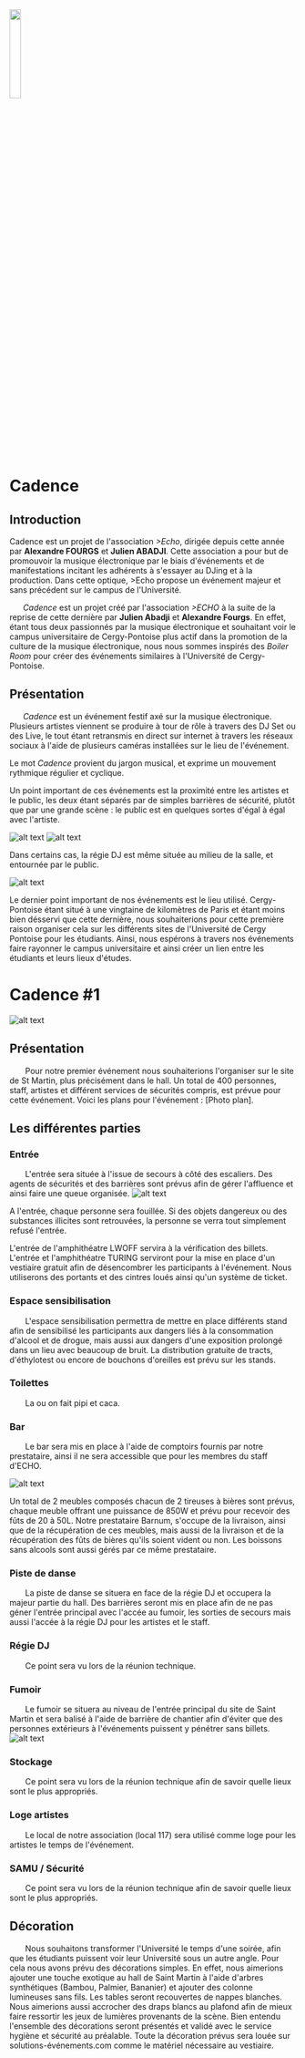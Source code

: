 <img src="https://raw.githubusercontent.com/bdeecho/Chaudiere/master/unnamed.jpg" width=20% />

# Cadence

## Introduction

Cadence est un projet de l'association _>Echo_, dirigée depuis cette année par __Alexandre FOURGS__ et __Julien ABADJI__. Cette association a pour but de promouvoir la musique électronique par le biais d'événements et de manifestations incitant les adhérents à s'essayer au DJing et à la production. Dans cette optique, >Echo propose un événement majeur et sans précédent sur le campus de l'Université.

&nbsp;&nbsp;&nbsp;&nbsp;&nbsp;&nbsp;_Cadence_ est un projet créé par l'association _>ECHO_ à la suite de la reprise de cette dernière par __Julien Abadji__ et __Alexandre Fourgs__. En effet, étant tous deux passionnés par la musique électronique et souhaitant voir le campus universitaire de Cergy-Pontoise plus actif dans la promotion de la culture de la musique électronique, nous nous sommes inspirés des _Boiler Room_ pour créer des événements similaires à l'Université de Cergy-Pontoise.

## Présentation

&nbsp;&nbsp;&nbsp;&nbsp;&nbsp;&nbsp;_Cadence_ est un événement festif axé sur la musique électronique. Plusieurs artistes viennent se produire à tour de rôle à travers des DJ Set ou des Live, le tout étant retransmis en direct sur internet à travers les réseaux sociaux à l'aide de plusieurs caméras installées sur le lieu de l'événement.

Le mot _Cadence_ provient du jargon musical, et exprime un mouvement rythmique régulier et cyclique.

Un point important de ces événements est la proximité entre les artistes et le public, les deux étant séparés par de simples barrières de sécurité, plutôt que par une grande scène : le public est en quelques sortes d'égal à égal avec l'artiste.

![alt text](https://github.com/bdeecho/Chaudiere/blob/master/fr-0812-744102-front.jpg "Wood Floor La Concrete Front")
![alt text](https://github.com/bdeecho/Chaudiere/blob/master/image.jpg "Wood Floor La Concrete Back")


Dans certains cas, la régie DJ est même située au milieu de la salle, et entournée par le public.

![alt text](https://github.com/bdeecho/Chaudiere/blob/master/7b5e016a2c420e6c28e7cc4d170b96e4dc0b15c6.jpeg "Scene 360")


Le dernier point important de nos événements est le lieu utilisé. Cergy-Pontoise étant situé à une vingtaine de kilomètres de Paris et étant moins bien désservi que cette dernière, nous souhaiterions pour cette première raison organiser cela sur les différents sites de l'Université de Cergy Pontoise pour les étudiants. Ainsi, nous espérons à travers nos événements faire rayonner le campus universitaire et ainsi créer un lien entre les étudiants et leurs lieux d'études.


# Cadence #1

![alt text](https://github.com/bdeecho/Chaudiere/blob/master/14455947_10210703573927519_56456848_o.jpg "UCP St Martin")

## Présentation

&nbsp;&nbsp;&nbsp;&nbsp;&nbsp;&nbsp; Pour notre premier événement nous souhaiterions l'organiser sur le site de St Martin, plus précisément dans le hall. Un total de 400 personnes, staff, artistes et différent services de sécurités compris, est prévue pour cette événement.
Voici les plans pour l'événement :
[Photo plan].

## Les différentes parties

### Entrée

&nbsp;&nbsp;&nbsp;&nbsp;&nbsp;&nbsp; L'entrée sera située à l'issue de secours à côté des escaliers. Des agents de sécurités et des barrières sont prévus afin de gérer l'affluence et ainsi faire une queue organisée.
![alt text](https://github.com/bdeecho/Chaudiere/blob/master/Images/Barriere.jpg "Barrière")

A l'entrée, chaque personne sera fouillée. Si des objets dangereux ou des substances illicites sont retrouvées, la personne se verra tout simplement refusé l'entrée.

L'entrée de l'amphithéatre LWOFF servira à la vérification des billets.
L'entrée et l'amphithéatre TURING serviront pour la mise en place d'un vestiaire gratuit afin de désencombrer les participants à l'événement. Nous utiliserons des portants et des cintres loués ainsi qu'un système de ticket.

### Espace sensibilisation

&nbsp;&nbsp;&nbsp;&nbsp;&nbsp;&nbsp; L'espace sensibilisation permettra de mettre en place différents stand afin de sensibilisé les participants aux dangers liés à la consommation d'alcool et de drogue, mais aussi aux dangers d'une exposition prolongé dans un lieu avec beaucoup de bruit. La distribution gratuite de tracts, d'éthylotest ou encore de bouchons d'oreilles est prévu sur les stands.

### Toilettes

&nbsp;&nbsp;&nbsp;&nbsp;&nbsp;&nbsp; La ou on fait pipi et caca.

### Bar

&nbsp;&nbsp;&nbsp;&nbsp;&nbsp;&nbsp; Le bar sera mis en place à l'aide de comptoirs fournis par notre prestataire, ainsi il ne sera accessible que pour les membres du staff d'ECHO.

![alt text](https://github.com/bdeecho/Chaudiere/blob/master/Images/tireuses.png "Tireuses à bière")

Un total de 2 meubles composés chacun de 2 tireuses à bières sont prévus, chaque meuble offrant une puissance de 850W et prévu pour recevoir des fûts de 20 à 50L. 
Notre prestataire Barnum, s'occupe de la livraison, ainsi que de la récupération de ces meubles, mais aussi de la livraison et de la récupération des fûts de bières qu'ils soient vident ou non. Les boissons sans alcools sont aussi gérés par ce même prestataire.

### Piste de danse

&nbsp;&nbsp;&nbsp;&nbsp;&nbsp;&nbsp; La piste de danse se situera en face de la régie DJ et occupera la majeur partie du hall. Des barrières seront mis en place afin de ne pas géner l'entrée principal avec l'accée au fumoir, les sorties de secours mais aussi l'accée à la régie DJ pour les artistes et le staff.

### Régie DJ

&nbsp;&nbsp;&nbsp;&nbsp;&nbsp;&nbsp; Ce point sera vu lors de la réunion technique.

### Fumoir

&nbsp;&nbsp;&nbsp;&nbsp;&nbsp;&nbsp; Le fumoir se situera au niveau de l'entrée principal du site de Saint Martin et sera balisé à l'aide de barrière de chantier afin d'éviter que des personnes extérieurs à l'événements puissent y pénétrer sans billets.
![alt text](https://github.com/bdeecho/Chaudiere/blob/master/Images/cloture.jpg "Cloture")


### Stockage

&nbsp;&nbsp;&nbsp;&nbsp;&nbsp;&nbsp; Ce point sera vu lors de la réunion technique afin de savoir quelle lieux sont le plus appropriés.

### Loge artistes

&nbsp;&nbsp;&nbsp;&nbsp;&nbsp;&nbsp; Le local de notre association (local 117) sera utilisé comme loge pour les artistes le temps de l'événement.

### SAMU / Sécurité

&nbsp;&nbsp;&nbsp;&nbsp;&nbsp;&nbsp; Ce point sera vu lors de la réunion technique afin de savoir quelle lieux sont le plus appropriés.

## Décoration

&nbsp;&nbsp;&nbsp;&nbsp;&nbsp;&nbsp; Nous souhaitons transformer l'Université le temps d'une soirée, afin que les étudiants puissent voir leur Université sous un autre angle. Pour cela nous avons prévu des décorations simples.
En effet, nous aimerions ajouter une touche exotique au hall de Saint Martin à l'aide d'arbres synthétiques (Bambou, Palmier, Bananier) et ajouter des colonne lumineuses sans fils. Les tables seront recouvertes de nappes blanches. Nous aimerions aussi accrocher des draps blancs au plafond afin de mieux faire ressortir les jeux de lumières provenants de la scène.
Bien entendu l'ensemble des décorations seront présentés et validé avec le service hygiène et sécurité au préalable.
Toute la décoration prévus sera louée sur solutions-événements.com comme le matériel nécessaire au vestiaire. 
